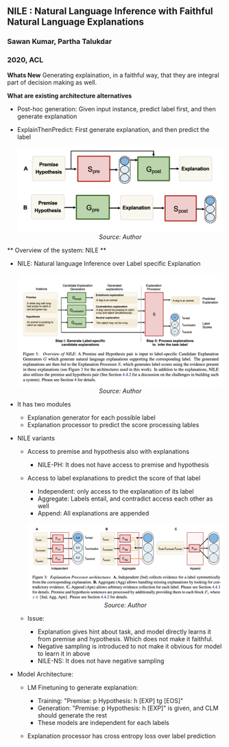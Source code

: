 ## NILE : Natural Language Inference with Faithful Natural Language Explanations
### Sawan Kumar, Partha Talukdar
### 2020, ACL

**Whats New** Generating explaination, in a faithful way, that they are integral part of decision making as well. 

**What are existing architecture alternatives** 
* Post-hoc generation: Given input instance, predict label first, and then generate explanation
* ExplainThenPredict: First generate explanation, and then predict the label

    <p align="center">
    <img width=600 src="images/nile_alternatives.png">
    <em>Source: Author</em>
    </p>

** Overview of the system: NILE **
* NILE: Natural language Inference over Label specific Explanation
    <p align="center">
    <img width=600 src="images/nile_overview.png">
    <em>Source: Author</em>
    </p>
* It has two modules
    * Explanation generator for each possible label
    * Explanation processor to predict the score processing lables

* NILE variants
    * Access to premise and hypothesis also with explanations
        * NILE-PH: It does not have access to premise and hypothesis
    * Access to label explanations to predict the score of that label
        * Independent: only access to the explanation of its label
        * Aggregate: Labels entail, and contradict access each other as well
        * Append: All explanations are appended

        <p align="center">
        <img width=600 src="images/nile_explanation_processor.png">
        <em>Source: Author</em>
        </p>
    * Issue:
        * Explanation gives hint about task, and model directly learns it from premise and hypothesis. Which does not make it faithful.
        * Negative sampling is introduced to not make it obvious for model to learn it in above
        * NILE-NS: It does not have negative sampling

* Model Architecture:
    * LM Finetuning to generate explanation:
        * Training: "Premise: p Hypothesis: h [EXP] tg [EOS]"
        * Generation: "Premise: p Hypothesis: h [EXP]" is given, and CLM should generate the rest
        * These models are independent for each labels

    * Explanation processor has cross entropy loss over label prediction
